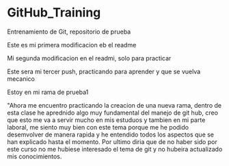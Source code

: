 # GitHub_Training
Entrenamiento de Git, repositorio de prueba

Este es mi primera modificacion eb el readme 

Mi segunda modificacion en el readmi, solo para practicar


Este sera mi tercer push, practicando para aprender y que se vuelva mecanico 

Estoy en mi rama de prueba1

"Ahora me encuentro practicando la creacion de una nueva rama, dentro de esta clase he aprednido algo muy fundamental del manejo de git hub, creo que esto me va a servir mucho en mis estuduos y tambien en mi parte laboral, me siento muy bien con este tema porque me he podido desemvolver de manera rapida y he entendido todos los aspectos que se han explicado hasta el momento. Por ultimo diria que de no haber sido por este curso no me hubiese interesado el tema de git y no hubeira actualizado mis conocimientos.